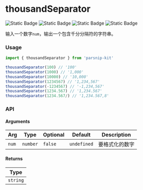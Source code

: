 # thousandSeparator
![Static Badge](https://img.shields.io/badge/Statement%20Coverage-100.00%-brightgreen) ![Static Badge](https://img.shields.io/badge/Branch%20Coverage-100.00%-brightgreen) ![Static Badge](https://img.shields.io/badge/Function%20Coverage-100.00%-brightgreen) ![Static Badge](https://img.shields.io/badge/Line%20Coverage-100.00%-brightgreen)
      
输入一个数字`num`，输出一个包含千分分隔符的字符串。

### Usage

```ts
import { thousandSeparator } from 'parsnip-kit'

thousandSeparator(100) // '100'
thousandSeparator(1000) // '1,000'
thousandSeparator(10000) // '10,000'
thousandSeparator(1234567) // '1,234,567'
thousandSeparator(-1234567) // '-1,234,567'
thousandSeparator(1234.567) // '1,234.567'
thousandSeparator(1234.567/) // '1,234.567,8'
```


### API

#### Arguments

| Arg | Type | Optional | Default | Description |
| --- | --- | --- | --- | --- |
| `num` | `number` | `false` | `undefined` | 要格式化的数字  |

#### Returns

| Type |
| ---  |
| `string`  |